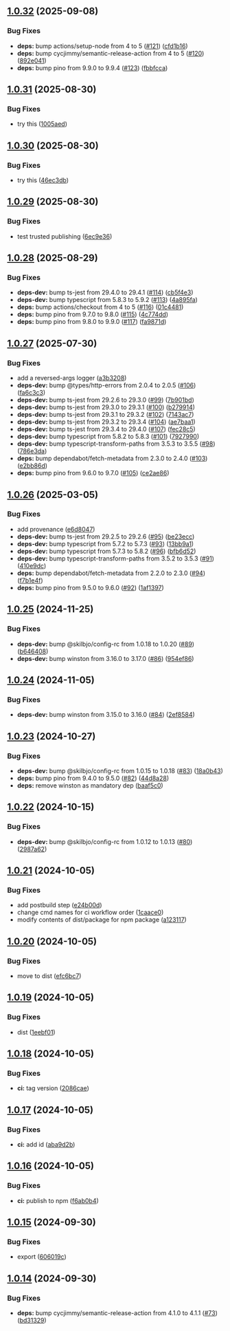 ## [1.0.32](https://github.com/skilbjo/logger/compare/v1.0.31...v1.0.32) (2025-09-08)


### Bug Fixes

* **deps:** bump actions/setup-node from 4 to 5 ([#121](https://github.com/skilbjo/logger/issues/121)) ([cfd1b16](https://github.com/skilbjo/logger/commit/cfd1b165dfb04d5559b3f4bf5928dffb5b761483))
* **deps:** bump cycjimmy/semantic-release-action from 4 to 5 ([#120](https://github.com/skilbjo/logger/issues/120)) ([892e041](https://github.com/skilbjo/logger/commit/892e041e7b8656363c2e42d44d8f74557a1245ef))
* **deps:** bump pino from 9.9.0 to 9.9.4 ([#123](https://github.com/skilbjo/logger/issues/123)) ([fbbfcca](https://github.com/skilbjo/logger/commit/fbbfcca0bf0db539ca3ee368774196dac53ee4a5))

## [1.0.31](https://github.com/skilbjo/logger/compare/v1.0.30...v1.0.31) (2025-08-30)


### Bug Fixes

* try this ([1005aed](https://github.com/skilbjo/logger/commit/1005aedff881c154bac4da76dcd2cccbb74d1f65))

## [1.0.30](https://github.com/skilbjo/logger/compare/v1.0.29...v1.0.30) (2025-08-30)


### Bug Fixes

* try this ([46ec3db](https://github.com/skilbjo/logger/commit/46ec3db7406cfc7aec928c0395f284cb2b3fe666))

## [1.0.29](https://github.com/skilbjo/logger/compare/v1.0.28...v1.0.29) (2025-08-30)


### Bug Fixes

* test trusted publishing ([6ec9e36](https://github.com/skilbjo/logger/commit/6ec9e367e9aba038a3c952477497b19c463bb034))

## [1.0.28](https://github.com/skilbjo/logger/compare/v1.0.27...v1.0.28) (2025-08-29)


### Bug Fixes

* **deps-dev:** bump ts-jest from 29.4.0 to 29.4.1 ([#114](https://github.com/skilbjo/logger/issues/114)) ([cb5f4e3](https://github.com/skilbjo/logger/commit/cb5f4e328d5cb76078f6cec20332134cbbc55cc8))
* **deps-dev:** bump typescript from 5.8.3 to 5.9.2 ([#113](https://github.com/skilbjo/logger/issues/113)) ([4a895fa](https://github.com/skilbjo/logger/commit/4a895fa73072089d31ea0937936147aa242fb284))
* **deps:** bump actions/checkout from 4 to 5 ([#116](https://github.com/skilbjo/logger/issues/116)) ([01c4481](https://github.com/skilbjo/logger/commit/01c4481dafeae188a76c3e3b07b3578e1443b0ed))
* **deps:** bump pino from 9.7.0 to 9.8.0 ([#115](https://github.com/skilbjo/logger/issues/115)) ([4c774dd](https://github.com/skilbjo/logger/commit/4c774ddb62ea20cadee1b9ecb068ce95554121e1))
* **deps:** bump pino from 9.8.0 to 9.9.0 ([#117](https://github.com/skilbjo/logger/issues/117)) ([fa9871d](https://github.com/skilbjo/logger/commit/fa9871d8f4a1440af7c9f241cc060587bf6c6524))

## [1.0.27](https://github.com/skilbjo/logger/compare/v1.0.26...v1.0.27) (2025-07-30)


### Bug Fixes

* add a reversed-args logger ([a3b3208](https://github.com/skilbjo/logger/commit/a3b32086b29dc815a3084fac6efb52b9ea4a5968))
* **deps-dev:** bump @types/http-errors from 2.0.4 to 2.0.5 ([#106](https://github.com/skilbjo/logger/issues/106)) ([fa6c3c3](https://github.com/skilbjo/logger/commit/fa6c3c30358d3471ec68848aee6169d31e5e6ffb))
* **deps-dev:** bump ts-jest from 29.2.6 to 29.3.0 ([#99](https://github.com/skilbjo/logger/issues/99)) ([7b901bd](https://github.com/skilbjo/logger/commit/7b901bd0720efcd74b0369e83437bea82fb987dd))
* **deps-dev:** bump ts-jest from 29.3.0 to 29.3.1 ([#100](https://github.com/skilbjo/logger/issues/100)) ([b279914](https://github.com/skilbjo/logger/commit/b2799145c61a9acd779a30e75c4310c1b9c2c1a2))
* **deps-dev:** bump ts-jest from 29.3.1 to 29.3.2 ([#102](https://github.com/skilbjo/logger/issues/102)) ([7143ac7](https://github.com/skilbjo/logger/commit/7143ac73039b8829775e9e480061f5efa1eeb5df))
* **deps-dev:** bump ts-jest from 29.3.2 to 29.3.4 ([#104](https://github.com/skilbjo/logger/issues/104)) ([ae7baa1](https://github.com/skilbjo/logger/commit/ae7baa113b2a813884c11e966e4a207761b7fcd7))
* **deps-dev:** bump ts-jest from 29.3.4 to 29.4.0 ([#107](https://github.com/skilbjo/logger/issues/107)) ([fec28c5](https://github.com/skilbjo/logger/commit/fec28c56d797a0e0aae0f45e228fce28dd33884c))
* **deps-dev:** bump typescript from 5.8.2 to 5.8.3 ([#101](https://github.com/skilbjo/logger/issues/101)) ([7927990](https://github.com/skilbjo/logger/commit/7927990c2f8fc73e33187c337f78ba8ffc562bf0))
* **deps-dev:** bump typescript-transform-paths from 3.5.3 to 3.5.5 ([#98](https://github.com/skilbjo/logger/issues/98)) ([786e3da](https://github.com/skilbjo/logger/commit/786e3dad7d28ccec20fc34c73ef2633f4729639a))
* **deps:** bump dependabot/fetch-metadata from 2.3.0 to 2.4.0 ([#103](https://github.com/skilbjo/logger/issues/103)) ([e2bb86d](https://github.com/skilbjo/logger/commit/e2bb86d6abfaa366ea1ae6581ccd2a4df6e2706d))
* **deps:** bump pino from 9.6.0 to 9.7.0 ([#105](https://github.com/skilbjo/logger/issues/105)) ([ce2ae86](https://github.com/skilbjo/logger/commit/ce2ae86a664a6b9229d690ea66052d018ad92eed))

## [1.0.26](https://github.com/skilbjo/logger/compare/v1.0.25...v1.0.26) (2025-03-05)


### Bug Fixes

* add provenance ([e6d8047](https://github.com/skilbjo/logger/commit/e6d80476bcc662352ccc52c24f265db7d6537e67))
* **deps-dev:** bump ts-jest from 29.2.5 to 29.2.6 ([#95](https://github.com/skilbjo/logger/issues/95)) ([be23ecc](https://github.com/skilbjo/logger/commit/be23ecca63d62c1e10301e214bf14433e56bb858))
* **deps-dev:** bump typescript from 5.7.2 to 5.7.3 ([#93](https://github.com/skilbjo/logger/issues/93)) ([13bb9a1](https://github.com/skilbjo/logger/commit/13bb9a1faeb670e06609f7d2ce7fe20830b4305b))
* **deps-dev:** bump typescript from 5.7.3 to 5.8.2 ([#96](https://github.com/skilbjo/logger/issues/96)) ([bfb6d52](https://github.com/skilbjo/logger/commit/bfb6d522f396d173f1f769278852433b8d111d22))
* **deps-dev:** bump typescript-transform-paths from 3.5.2 to 3.5.3 ([#91](https://github.com/skilbjo/logger/issues/91)) ([410e9dc](https://github.com/skilbjo/logger/commit/410e9dcbaf652e33e1c65f568107afe3c979da5f))
* **deps:** bump dependabot/fetch-metadata from 2.2.0 to 2.3.0 ([#94](https://github.com/skilbjo/logger/issues/94)) ([f7b1e4f](https://github.com/skilbjo/logger/commit/f7b1e4f6070d9b066bc9f2420d357cef54e90d12))
* **deps:** bump pino from 9.5.0 to 9.6.0 ([#92](https://github.com/skilbjo/logger/issues/92)) ([1af1397](https://github.com/skilbjo/logger/commit/1af1397efcea5459bf5d914481f27902804bc89e))

## [1.0.25](https://github.com/skilbjo/logger/compare/v1.0.24...v1.0.25) (2024-11-25)


### Bug Fixes

* **deps-dev:** bump @skilbjo/config-rc from 1.0.18 to 1.0.20 ([#89](https://github.com/skilbjo/logger/issues/89)) ([b646408](https://github.com/skilbjo/logger/commit/b6464081248a7ebc7282d3780c48aba6b3415e47))
* **deps-dev:** bump winston from 3.16.0 to 3.17.0 ([#86](https://github.com/skilbjo/logger/issues/86)) ([954ef86](https://github.com/skilbjo/logger/commit/954ef86892b75c34e49781f6e81610e1c3c7f745))

## [1.0.24](https://github.com/skilbjo/logger/compare/v1.0.23...v1.0.24) (2024-11-05)


### Bug Fixes

* **deps-dev:** bump winston from 3.15.0 to 3.16.0 ([#84](https://github.com/skilbjo/logger/issues/84)) ([2ef8584](https://github.com/skilbjo/logger/commit/2ef85848f26e435ad7755eb4273670ff0ef893dd))

## [1.0.23](https://github.com/skilbjo/logger/compare/v1.0.22...v1.0.23) (2024-10-27)


### Bug Fixes

* **deps-dev:** bump @skilbjo/config-rc from 1.0.15 to 1.0.18 ([#83](https://github.com/skilbjo/logger/issues/83)) ([18a0b43](https://github.com/skilbjo/logger/commit/18a0b4341bb5f0e186bf2a3cb1990bfda4ab7d6f))
* **deps:** bump pino from 9.4.0 to 9.5.0 ([#82](https://github.com/skilbjo/logger/issues/82)) ([44d8a28](https://github.com/skilbjo/logger/commit/44d8a2851ef5517f4a4d9f0a57946ef720fa252c))
* **deps:** remove winston as mandatory dep ([baaf5c0](https://github.com/skilbjo/logger/commit/baaf5c05e1d670d4f72bfd2134bec4fe7b1c3d52))

## [1.0.22](https://github.com/skilbjo/logger/compare/v1.0.21...v1.0.22) (2024-10-15)


### Bug Fixes

* **deps-dev:** bump @skilbjo/config-rc from 1.0.12 to 1.0.13 ([#80](https://github.com/skilbjo/logger/issues/80)) ([2987a62](https://github.com/skilbjo/logger/commit/2987a6237e21aa89b7c26ac86ee22558ee5c6203))

## [1.0.21](https://github.com/skilbjo/logger/compare/v1.0.20...v1.0.21) (2024-10-05)


### Bug Fixes

* add postbuild step ([e24b00d](https://github.com/skilbjo/logger/commit/e24b00d4dec46e6a96f6e330143512afd851377f))
* change cmd names for ci workflow order ([1caace0](https://github.com/skilbjo/logger/commit/1caace0f25fde85d1505adbe2b0e3e23bb1b5189))
* modify contents of dist/package for npm package ([a123117](https://github.com/skilbjo/logger/commit/a1231172e9d5e7f8cc404a65fe3ef5a1e5c6cef1))

## [1.0.20](https://github.com/skilbjo/logger/compare/v1.0.19...v1.0.20) (2024-10-05)


### Bug Fixes

* move to dist ([efc6bc7](https://github.com/skilbjo/logger/commit/efc6bc70b55c3a6a99fc7455dde9fbfc4f7bc197))

## [1.0.19](https://github.com/skilbjo/logger/compare/v1.0.18...v1.0.19) (2024-10-05)


### Bug Fixes

* dist ([1eebf01](https://github.com/skilbjo/logger/commit/1eebf0195bb7db489a1b06234db3cdc30349f1a8))

## [1.0.18](https://github.com/skilbjo/logger/compare/v1.0.17...v1.0.18) (2024-10-05)


### Bug Fixes

* **ci:** tag version ([2086cae](https://github.com/skilbjo/logger/commit/2086cae581403b73ca911bdee6b4f068c161659f))

## [1.0.17](https://github.com/skilbjo/logger/compare/v1.0.16...v1.0.17) (2024-10-05)


### Bug Fixes

* **ci:** add id ([aba9d2b](https://github.com/skilbjo/logger/commit/aba9d2b1bab1fd548976366b300f195f88148424))

## [1.0.16](https://github.com/skilbjo/logger/compare/v1.0.15...v1.0.16) (2024-10-05)


### Bug Fixes

* **ci:** publish to npm ([f6ab0b4](https://github.com/skilbjo/logger/commit/f6ab0b479d621bc3021dbd8e18acb5c77a0666e2))

## [1.0.15](https://github.com/skilbjo/logger/compare/v1.0.14...v1.0.15) (2024-09-30)


### Bug Fixes

* export ([606019c](https://github.com/skilbjo/logger/commit/606019c3f3d57db88c6a30862728bde3d90251fa))

## [1.0.14](https://github.com/skilbjo/logger/compare/v1.0.13...v1.0.14) (2024-09-30)


### Bug Fixes

* **deps:** bump cycjimmy/semantic-release-action from 4.1.0 to 4.1.1 ([#73](https://github.com/skilbjo/logger/issues/73)) ([bd31329](https://github.com/skilbjo/logger/commit/bd31329a837d30f53397bf2d65b96a07b5a7e3df))
